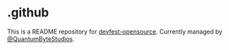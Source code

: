 # .github

This is a README repository for <a href="https://github.com/devfest-opensource">devfest-opensource</a>.
Currently managed by <a href="https://github.com/QuantumByteStudios">@QuantumByteStudios</a>.
